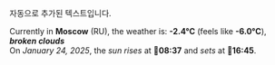 
자동으로 추가된 텍스트입니다.

<!--START_SECTION:weather:moscow-->
Currently in **Moscow** (RU), the weather is: **-2.4°C** (feels like **-6.0°C**), ***broken clouds***<br/>
On *January 24, 2025*, the *sun rises* at 🌅**08:37** and *sets* at 🌇**16:45**.
<!--END_SECTION:weather-->
